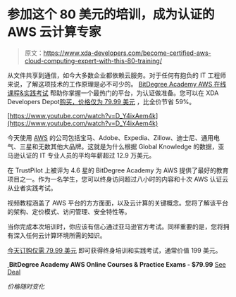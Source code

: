 # 参加这个 80 美元的培训，成为认证的 AWS 云计算专家

> 原文：<https://www.xda-developers.com/become-certified-aws-cloud-computing-expert-with-this-80-training/>

从文件共享到通信，如今大多数企业都依赖云服务。对于任何有抱负的 IT 工程师来说，了解这项技术的工作原理是必不可少的。 [BitDegree Academy AWS 在线课程&实践考试](https://depot.xda-developers.com/sales/bitdegree-academy-aws-online-courses-and-practice-exams-to-kickstart-your-cloud-career?utm_source=xda-developers.com&utm_medium=referral&utm_campaign=bitdegree-academy-aws-online-courses-and-practice-exams-to-kickstart-your-cloud-career&utm_term=scsf-466049&utm_content=a0x1P000004Z4B9QAK&scsonar=1) 帮助你掌握一个最热门的平台，为认证做准备。您可以在 XDA Developers Depot[购买，价格仅为 79.99 美元](https://depot.xda-developers.com/sales/bitdegree-academy-aws-online-courses-and-practice-exams-to-kickstart-your-cloud-career?utm_source=xda-developers.com&utm_medium=referral&utm_campaign=bitdegree-academy-aws-online-courses-and-practice-exams-to-kickstart-your-cloud-career&utm_term=scsf-466049&utm_content=a0x1P000004Z4B9QAK&scsonar=1) ，比全价节省 59%。

[https://www.youtube.com/watch?v=D_Y4ixAem4k](https://www.youtube.com/watch?v=D_Y4ixAem4k)

今天使用 [AWS](https://www.xda-developers.com/aws-is-among-the-biggest-players-in-it-heres-how-to-master-the-platform/) 的公司包括宝马、Adobe、Expedia、Zillow、迪士尼、通用电气、三星和无数其他大品牌。这就是为什么根据 Global Knowledge 的数据，亚马逊认证的 IT 专业人员的平均年薪超过 12.9 万美元。

在 TrustPilot 上被评为 4.6 星的 BitDegree Academy 为 AWS 提供了最好的教育项目之一。作为一名学生，您可以终身访问超过八小时的内容和十次 AWS 认证云从业者实践考试。

视频教程涵盖了 AWS 平台的方方面面，以及云计算的关键概念。您将了解该平台的架构、定价模式、访问管理、安全特性等。

当你完成本次培训时，你应该有信心通过亚马逊官方考试。同样重要的是，您将拥有深入任何云计算环境所需的知识。

[今天订购仅需 79.99 美元](https://depot.xda-developers.com/sales/bitdegree-academy-aws-online-courses-and-practice-exams-to-kickstart-your-cloud-career?utm_source=xda-developers.com&utm_medium=referral&utm_campaign=bitdegree-academy-aws-online-courses-and-practice-exams-to-kickstart-your-cloud-career&utm_term=scsf-466049&utm_content=a0x1P000004Z4B9QAK&scsonar=1) 即可获得终身培训和实践考试，通常价值 199 美元。

[ ](https://depot.xda-developers.com/sales/bitdegree-academy-aws-online-courses-and-practice-exams-to-kickstart-your-cloud-career?utm_source=xda-developers.com&utm_medium=referral-cta&utm_campaign=bitdegree-academy-aws-online-courses-and-practice-exams-to-kickstart-your-cloud-career&utm_term=scsf-466049&utm_content=a0x1P000004Z4B9QAK&scsonar=1)**BitDegree Academy AWS Online Courses & Practice Exams - $79.99** [See Deal](https://depot.xda-developers.com/sales/bitdegree-academy-aws-online-courses-and-practice-exams-to-kickstart-your-cloud-career?utm_source=xda-developers.com&utm_medium=referral-cta&utm_campaign=bitdegree-academy-aws-online-courses-and-practice-exams-to-kickstart-your-cloud-career&utm_term=scsf-466049&utm_content=a0x1P000004Z4B9QAK&scsonar=1)

*价格随时变化*